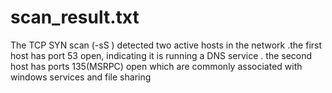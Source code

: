 # scan_result.txt
The TCP SYN scan (-sS ) detected two active hosts in the network .the first host has port 53 open, indicating it is running a DNS service . the second host has ports 135(MSRPC) open which are commonly associated with windows services and file sharing 
